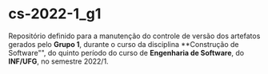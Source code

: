 # cs-2022-1_g1
Repositório definido para a manutenção do controle de versão dos artefatos gerados pelo **Grupo 1**, durante o curso da disciplina **Construção de Software"", do quinto período do curso de **Engenharia de Software**, do **INF/UFG**, no semestre 2022/1.
